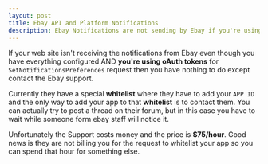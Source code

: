 ```yaml
---
layout: post
title: Ebay API and Platform Notifications
description: Ebay Notifications are not sending by Ebay if you're using oAuth
---
```


If your web site isn't receiving the notifications from Ebay even though you have everything configured AND **you're using oAuth tokens** for `SetNotificationsPreferences` request then you have nothing to do except contact the Ebay support.

Currently they have a special **whitelist** where they have to add your `APP ID` and the only way to add your app to that **whitelist** is to contact them.
You can actually try to post a thread on their forum, but in this case you have to wait while someone form ebay staff will notice it.

Unfortunately the Support costs money and the price is **$75/hour**. Good news is they are not billing you for the request to whitelist your app so you can spend that hour for something else.
